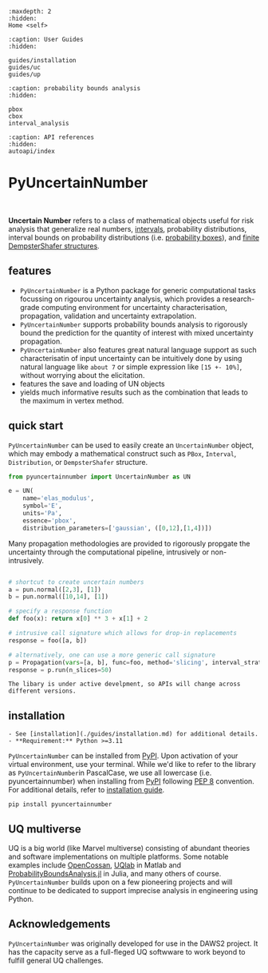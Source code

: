 ```{toctree}
:maxdepth: 2
:hidden:
Home <self>
```

```{toctree}
:caption: User Guides
:hidden:

guides/installation
guides/uc
guides/up
```

```{toctree}
:caption: probability bounds analysis
:hidden:

pbox
cbox
interval_analysis
```

```{toctree}
:caption: API references
:hidden:
autoapi/index
```

# PyUncertainNumber

<br>

**Uncertain Number** refers to a class of mathematical objects useful for risk analysis that generalize real numbers, [intervals](https://en.wikipedia.org/wiki/Interval_arithmetic), probability distributions, interval bounds on probability distributions (i.e. [probability boxes](https://en.wikipedia.org/wiki/Probability_box)), and [finite DempsterShafer structures](https://en.wikipedia.org/wiki/Dempster%E2%80%93Shafer_theory#:~:text=Often%20used%20as%20a%20method,on%20independent%20items%20of%20evidence.).

## features

- `PyUncertainNumber` is a Python package for generic computational tasks focussing on rigourou uncertainty analysis, which provides a research-grade computing environment for uncertainty characterisation, propagation, validation and uncertainty extrapolation.
- `PyUncertainNumber` supports probability bounds analysis to rigorously bound the prediction for the quantity of interest with mixed uncertainty propagation.
- `PyUncertainNumber` also features great natural language support as such characterisatin of input uncertainty can be intuitively done by using natural language like `about 7` or simple expression like `[15 +- 10%]`, without worrying about the elicitation.
- features the save and loading of UN objects
- yields much informative results such as the combination that leads to the maximum in vertex method.

## quick start

`PyUncertainNumber` can be used to easily create an `UncertainNumber` object, which may embody a mathematical construct such as `PBox`, `Interval`, `Distribution`, or `DempsterShafer` structure.

```python
from pyuncertainnumber import UncertainNumber as UN

e = UN(
    name='elas_modulus', 
    symbol='E', 
    units='Pa', 
    essence='pbox', 
    distribution_parameters=['gaussian', ([0,12],[1,4])])
```

Many propagation methodologies are provided to rigorously propgate the uncertainty through the computational pipeline, intrusively or non-intrusively.

```python

# shortcut to create uncertain numbers
a = pun.normal([2,3], [1])
b = pun.normal([10,14], [1])

# specify a response function
def foo(x): return x[0] ** 3 + x[1] + 2

# intrusive call signature which allows for drop-in replacements
response = foo([a, b])

# alternatively, one can use a more generic call signature
p = Propagation(vars=[a, b], func=foo, method='slicing', interval_strategy='direct')
response = p.run(n_slices=50)
```

```{attention}
The libary is under active develpment, so APIs will change across different versions.
```

## installation

```{tip}
- See [installation](./guides/installation.md) for additional details.
- **Requirement:** Python >=3.11
```

`PyUncertainNumber` can be installed from [PyPI](https://pypi.org/project/pyuncertainnumber/). Upon activation of your virtual environment, use your terminal. While we'd like to refer to the library as `PyUncertainNumber`in PascalCase, we use all lowercase (i.e. pyuncertainnumber) when installing from [PyPI](https://pypi.org/project/pyuncertainnumber/) following [PEP 8](https://peps.python.org/pep-0008/) convention.
For additional details, refer to [installation guide](https://pyuncertainnumber.readthedocs.io/en/latest/guides/installation.html).

```shell
pip install pyuncertainnumber
```

## UQ multiverse

UQ is a big world (like Marvel multiverse) consisting of abundant theories and software implementations on multiple platforms. Some notable examples include [OpenCossan](https://github.com/cossan-working-group/OpenCossan), [UQlab](https://www.uqlab.com/) in Matlab and [ProbabilityBoundsAnalysis.jl](https://github.com/AnderGray/ProbabilityBoundsAnalysis.jl) in Julia, and many others of course. `PyUncertainNumber` builds upon on a few pioneering projects and will continue to be dedicated to support imprecise analysis in engineering using Python.

## Acknowledgements

`PyUncertainNumber` was originally developed for use in the DAWS2 project. It has the capacity serve as a full-fleged UQ softwware to work beyond to fulfill general UQ challenges.
